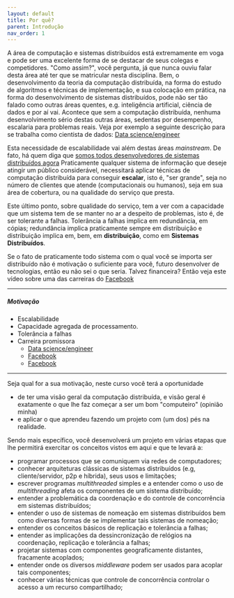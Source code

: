```yaml
---
layout: default
title: Por quê?
parent: Introdução
nav_order: 1
---
```


A área de computação e sistemas distribuídos está extremamente em voga e pode ser uma excelente forma de se destacar de seus colegas e competidores.
"Como assim?", você pergunta, já que nunca ouviu falar desta área até ter que se matricular nesta disciplina.
Bem, o desenvolvimento da teoria da computação distribuída, na forma do estudo de algoritmos e técnicas de implementação, e sua colocação em prática, na forma do desenvolvimento de sistemas distribuídos, pode não ser tão falado como outras áreas quentes, e.g. inteligência artificial, ciência de dados e por aí vai.
Acontece que sem a computação distribuída, nenhuma desenvolvimento sério destas outras áreas, sedentas por desempenho, escalaria para problemas reais. Veja por exemplo a seguinte descrição para se trabalha como cientista de dados: [Data science/engineer](https://www.quora.com/What-skills-are-expected-from-a-data-engineer-not-a-data-scientist)

Esta necessidade de escalabilidade vai além destas áreas *mainstream*. 
De fato, há quem diga que [somos todos desenvolvedores de sistemas distribuídos agora](https://devclass.com/2019/08/16/pivotal-cto-kubernetes-means-were-all-distributed-systems-programmers-now/)
Praticamente qualquer sistema de informação que deseje atingir um público considerável, necessitará aplicar técnicas de computação distribuída para conseguir **escalar**, isto é, "ser grande", seja no número de clientes que atende (computacionais ou humanos), seja em sua área de cobertura, ou na qualidade do serviço que presta.

Este último ponto, sobre qualidade do serviço, tem a ver com a capacidade que um sistema tem de se manter no ar a despeito de problemas, isto é, de ser tolerante a falhas. 
Tolerância a falhas implica em redundância, em cópias; redundância implica praticamente sempre em distribuição e distribuição implica em, bem, em **distribuição**, como em **Sistemas Distribuídos**.


Se o fato de praticamente todo sistema com o qual você se importa ser distribuído não é motivação o suficiente para você, futuro desenvolver de tecnologias, então eu não sei o que seria.
Talvez financeira? Então veja este vídeo sobre uma das carreiras do [Facebook](https://www.facebook.com/facebookcareers/videos/1747855735501113/)

---
##### Motivação

* Escalabilidade
* Capacidade agregada de processamento.
* Tolerância a falhas
* Carreira promissora
  * [Data science/engineer](https://www.quora.com/What-skills-are-expected-from-a-data-engineer-not-a-data-scientist)
  * [Facebook](https://www.facebook.com/facebookcareers/videos/1747855735501113/)
  * [Facebook](https://www.facebook.com/facebookcareers/videos/1747855735501113/)

---

Seja qual for a sua motivação, neste curso você terá a oportunidade
* de ter uma visão geral da computação distribuída, e visão geral é exatamente o que lhe faz começar a ser um bom "computeiro" (opinião minha)
* e aplicar o que aprendeu fazendo um projeto com (um dos) pés na realidade.

Sendo mais específico, você desenvolverá um projeto em várias etapas que lhe permitirá exercitar os conceitos vistos em aqui e que te levará a:
* programar processos que se comuniquem via redes de computadores;
* conhecer arquiteturas clássicas de sistemas distribuídos (e.g, cliente/servidor, p2p e híbrida), seus usos e limitações;
* escrever programas *multithreaded* simples e a entender como o uso de *multithreading* afeta os componentes de um sistema distribuído;
* entender a problemática da coordenação e do controle de concorrência em sistemas distribuídos;
* entender o uso de sistemas de nomeação em sistemas distribuídos bem como diversas formas de se implementar tais sistemas de nomeação;
* entender os conceitos básicos de replicação e tolerância a falhas;
* entender as implicações da dessincronização de relógios na coordenação, replicação e tolerância a falhas;
* projetar sistemas com componentes geograficamente distantes, fracamente acoplados;
* entender onde os diversos *middleware* podem ser usados para acoplar tais componentes;
* conhecer várias técnicas que controle de concorrência controlar o acesso a um recurso compartilhado;
